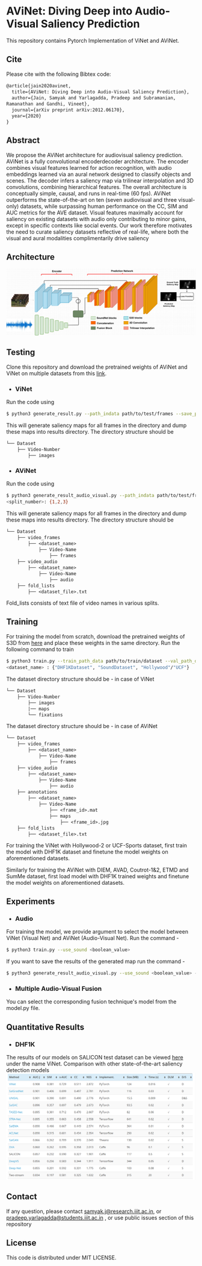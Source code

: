 # AViNet: Diving Deep into Audio-Visual Saliency Prediction

This repository contains Pytorch Implementation of ViNet and AViNet.

## Cite
Please cite with the following Bibtex code:
```
@article{jain2020avinet,
  title={AViNet: Diving Deep into Audio-Visual Saliency Prediction},
  author={Jain, Samyak and Yarlagadda, Pradeep and Subramanian, Ramanathan and Gandhi, Vineet},
  journal={arXiv preprint arXiv:2012.06170},
  year={2020}
}
```
## Abstract

We propose the AViNet architecture for audiovisual
saliency prediction. AViNet is a fully convolutional encoderdecoder architecture. The encoder combines visual features learned for action recognition, with audio embeddings learned via an aural network designed to classify
objects and scenes. The decoder infers a saliency map
via trilinear interpolation and 3D convolutions, combining hierarchical features. The overall architecture is conceptually simple, causal, and runs in real-time (60 fps).
AViNet outperforms the state-of-the-art on ten (seven audiovisual and three visual-only) datasets, while surpassing human performance on the CC, SIM and AUC metrics for the AVE dataset. Visual features maximally account
for saliency on existing datasets with audio only contributing to minor gains, except in specific contexts like social
events. Our work therefore motivates the need to curate
saliency datasets reflective of real-life, where both the visual and aural modalities complimentarily drive saliency

## Architecture
![](./extras/AViNet.jpg)

## Testing
Clone this repository and download the pretrained weights of AViNet and ViNet on multiple datasets from this [link](https://iiitaphyd-my.sharepoint.com/:u:/g/personal/samyak_j_research_iiit_ac_in/EXYq5WiSbh9Kq9R_n-Gr3yABRyKPSkxM7ROLg-zPDXV_qA?e=5AL7UU).

* ### ViNet
Run the code using 
```bash
$ python3 generate_result.py --path_indata path/to/test/frames --save_path path/to/results --file_weight path/to/saved/models
```
This will generate saliency maps for all frames in the directory and dump these maps into results directory. The directory structure should be 
```
└── Dataset  
    ├── Video-Number  
        ├── images  
```
* ### AViNet
Run the code using 
```bash
$ python3 generate_result_audio_visual.py --path_indata path/to/test/frames --save_path path/to/results --file_weight path/to/saved/models --use_sound True --split <split_number>
<split_number>: {1,2,3}
```
This will generate saliency maps for all frames in the directory and dump these maps into results directory. The directory structure should be 
```
└── Dataset  
    ├── video_frames  
        ├── <dataset_name>
            ├── Video-Name
                ├── frames
    ├── video_audio  
        ├── <dataset_name>
            ├── Video-Name
                ├── audio  
    ├── fold_lists
        ├── <dataset_file>.txt
```
Fold_lists consists of text file of video names in various splits. 

## Training
For training the model from scratch, download the pretrained weights of S3D from [here](https://iiitaphyd-my.sharepoint.com/:u:/g/personal/samyak_j_research_iiit_ac_in/EYZ8Elhmc9tOmlVwnb41GEEBQNnmW31Q2mAwE8B9sFn7WA?e=co9Hvj) and place these weights in the same directory. Run the following command to train 

```bash
$ python3 train.py --train_path_data path/to/train/dataset --val_path_data  path/to/val/dataset --dataset <dataset_name> --use_sound <boolean_value>
<dataset_name> : {"DHF1KDataset", "SoundDataset", "Hollywood"/"UCF"} 
```
The dataset directory structure should be - in case of ViNet 
```
└── Dataset  
    ├── Video-Number  
        ├── images  
        |── maps
        └── fixations  
```

The dataset directory structure should be - in case of AViNet

```
└── Dataset  
    ├── video_frames  
        ├── <dataset_name>
            ├── Video-Name
                ├── frames
    ├── video_audio  
        ├── <dataset_name>
            ├── Video-Name
                ├── audio
    ├── annotations
        ├── <dataset_name>
            ├── Video-Name
                ├── <frame_id>.mat
                ├── maps
                    ├── <frame_id>.jpg  
    ├── fold_lists
        ├── <dataset_file>.txt
```

For training the ViNet with Hollywood-2 or UCF-Sports dataset, first train the model with DHF1K dataset and finetune the model weights on aforementioned datasets.

Similarly for training the AViNet with DIEM, AVAD, Coutrot-1&2, ETMD and SumMe dataset, first load model with DHF1K trained weights and finetune the model weights on aforementioned datasets.

## Experiments

* ### Audio
For training the model, we provide argument to select the model between ViNet (Visual Net) and AViNet (Audio-Visual Net). Run the command - 
```bash
$ python3 train.py --use_sound <boolean_value> 
```

If you want to save the results of the generated map run the command - 
```bash
$ python3 generate_result_audio_visual.py --use_sound <boolean_value> --file_weight <path/to/file> --path_indata <path/to/data> 
```

* ### Multiple Audio-Visual Fusion 
You can select the corresponding fusion technique's model from the model.py file. 

## Quantitative Results

* ### DHF1K
The results of our models on SALICON test dataset can be viewed [here](https://mmcheng.net/videosal/) under the name ViNet. Comparison with other state-of-the-art saliency detection models 
![](./extras/DHF1K.png)

## Contact 
If any question, please contact samyak.j@research.iiit.ac.in, or pradeep.yarlagadda@students.iiit.ac.in , or use public issues section of this repository

## License 
This code is distributed under MIT LICENSE.